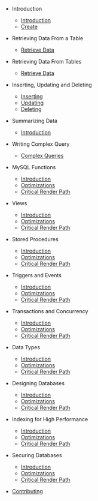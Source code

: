 - Introduction

  - [Introduction](intro/intro.md)
  - [Create](intro/create.md)

- Retrieving Data From a Table

  - [Retrieve Data](retrieve_single/select.md)

- Retrieving Data From Tables

  - [Retrieve Data](retrieve_multiple/select.md)

- Inserting, Updating and Deleting

  - [Inserting](update/insert.md)
  - [Updating](update/update.md)
  - [Deleting](update/delete.md)

- Summarizing Data

  - [Introduction](summary/index.md)

- Writing Complex Query

  - [Complex Queries](complex/complex.md)

- MySQL Functions

  - [Introduction](performance/intro_performance.md)
  - [Optimizations](performance/network_performance.md)
  - [Critical Render Path](performance/path_performance.md)

- Views

  - [Introduction](performance/intro_performance.md)
  - [Optimizations](performance/network_performance.md)
  - [Critical Render Path](performance/path_performance.md)

- Stored Procedures

  - [Introduction](performance/intro_performance.md)
  - [Optimizations](performance/network_performance.md)
  - [Critical Render Path](performance/path_performance.md)

- Triggers and Events

  - [Introduction](performance/intro_performance.md)
  - [Optimizations](performance/network_performance.md)
  - [Critical Render Path](performance/path_performance.md)

- Transactions and Concurrency

  - [Introduction](performance/intro_performance.md)
  - [Optimizations](performance/network_performance.md)
  - [Critical Render Path](performance/path_performance.md)

- Data Types

  - [Introduction](performance/intro_performance.md)
  - [Optimizations](performance/network_performance.md)
  - [Critical Render Path](performance/path_performance.md)

- Designing Databases

  - [Introduction](performance/intro_performance.md)
  - [Optimizations](performance/network_performance.md)
  - [Critical Render Path](performance/path_performance.md)

- Indexing for High Performance

  - [Introduction](performance/intro_performance.md)
  - [Optimizations](performance/network_performance.md)
  - [Critical Render Path](performance/path_performance.md)

- Securing Databases

  - [Introduction](performance/intro_performance.md)
  - [Optimizations](performance/network_performance.md)
  - [Critical Render Path](performance/path_performance.md)

* [Contributing](contribution/index.md)
